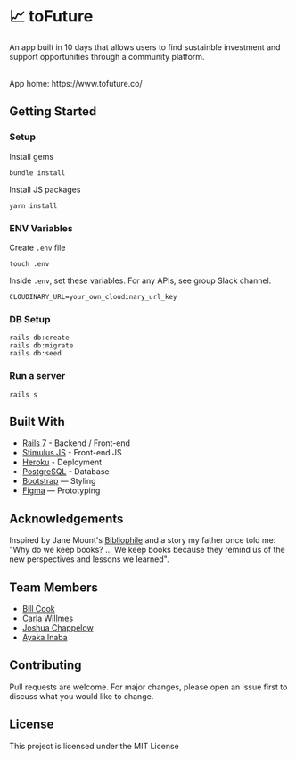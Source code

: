 # 📈 toFuture

An app built in 10 days that allows users to find sustainble investment and support opportunities through a community platform.


<br>
App home: https://www.tofuture.co/
   

## Getting Started
### Setup

Install gems
```
bundle install
```
Install JS packages
```
yarn install
```

### ENV Variables
Create `.env` file
```
touch .env
```
Inside `.env`, set these variables. For any APIs, see group Slack channel.
```
CLOUDINARY_URL=your_own_cloudinary_url_key
```

### DB Setup
```
rails db:create
rails db:migrate
rails db:seed
```

### Run a server
```
rails s
```

## Built With
- [Rails 7](https://guides.rubyonrails.org/) - Backend / Front-end
- [Stimulus JS](https://stimulus.hotwired.dev/) - Front-end JS
- [Heroku](https://heroku.com/) - Deployment
- [PostgreSQL](https://www.postgresql.org/) - Database
- [Bootstrap](https://getbootstrap.com/) — Styling
- [Figma](https://www.figma.com) — Prototyping

## Acknowledgements
Inspired by Jane Mount's [Bibliophile](https://www.amazon.com/Bibliophile-Illustrated-Miscellany-Jane-Mount/dp/1452167230) and a story my father once told me: "Why do we keep books? ... We keep books because they remind us of the new perspectives and lessons we learned".

## Team Members
- [Bill Cook](https://www.linkedin.com/in/bill--cook/)
- [Carla Willmes](https://www.linkedin.com/in/carla-willmes/)
- [Joshua Chappelow](https://www.linkedin.com/in/jdchappelow)
- [Ayaka Inaba](https://www.linkedin.com/in/ayaka-inaba-139375212/)

## Contributing
Pull requests are welcome. For major changes, please open an issue first to discuss what you would like to change.

## License
This project is licensed under the MIT License
